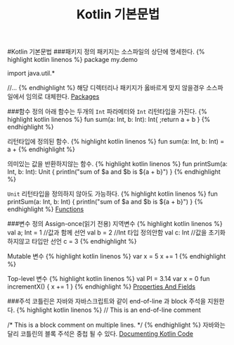 ﻿---
title: Kotlin 기본문법
layout: posts
tags: Kotlin, Andorid
categories: Android
---

#Kotlin 기본문법
###패키지 정의
패키지는 소스파일의 상단에 명세한다.
{% highlight kotlin linenos %}
package my.demo

import java.util.*

//...
{% endhighlight %}
해당 디렉터리나 패키지가 옳바르게 맞지 않을경우 소스파일에서 임의로 대체한다.
[Packages](https://kotlinlang.org/docs/reference/packages.html)

###함수 정의
아래 함수는 두개의 `Int` 파라메터와 `Int` 리턴타입을 가진다.
{% highlight kotlin linenos %}
fun sum(a: Int, b: Int): Int{
    ;return a + b
}
{% endhighlight %}

리턴타입에 정의된 함수.
{% highlight kotlin linenos %}
fun sum(a: Int, b: Int) = a + 
{% endhighlight %}

의미있는 값을 반환하지않는 함수.
{% highlight kotlin linenos %}
fun printSum(a: Int, b: Int): Unit {
    println("sum of $a and $b is ${a + b}")
}
{% endhighlight %}

`Unit` 리턴타입을 정의하지 않아도 가능하다.
{% highlight kotlin linenos %}
fun printSum(a: Int, b: Int) {
    println("sum of $a and $b is ${a + b}")
}
{% endhighlight %}
[Functions](https://kotlinlang.org/docs/reference/functions.html)

###변수 정의
Assign-once(읽기 전용) 지역변수
{% highlight kotlin linenos %}
val a; Int = 1 //값과 함께 선언
val b = 2      //Int 타입 정의안함
val c: Int     //값을 초기화 하지않고 타입만 선언
c = 3
{% endhighlight %}

Mutable 변수
{% highlight kotlin linenos %}
var x = 5 
x += 1
{% endhighlight %}

Top-level 변수
{% highlight kotlin linenos %}
val PI = 3.14
var x = 0
fun incrementX() {
    x += 1
}
{% endhighlight %}
[Properties And Fields](https://kotlinlang.org/docs/reference/properties.html)

###주석
코틀린은 자바와 자바스크립트와 같이 end-of-line 과 block 주석을 지원한다.
{% highlight kotlin linenos %}
// This is an end-of-line comment

/* This is a block comment
   on multiple lines. */
{% endhighlight %}
자바와는 달리 코틀린의 블록 주석은 중첩 될 수 있다.
[Documenting Kotlin Code](https://kotlinlang.org/docs/reference/kotlin-doc.html)
